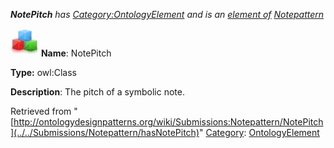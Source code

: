 ___NotePitch__ has [Category:OntologyElement](../../Category/OntologyElement "Category:OntologyElement") and is an [element of](../../Property/ElementOf "Property:ElementOf") [Notepattern](../../Submissions/Notepattern "Submissions:Notepattern")_


  




[![Class](../../images/thumb/2/27/Class.gif/45px-Class.gif)](../../Image/Class.gif "Class")
__Name__: NotePitch 


__Type:__ owl:Class 


__Description__: The pitch of a symbolic note. 





Retrieved from "[http://ontologydesignpatterns.org/wiki/Submissions:Notepattern/NotePitch](../../Submissions/Notepattern/hasNotePitch)"
 [Category](http://ontologydesignpatterns.org/wiki/Special:Categories "Special:Categories"): [OntologyElement](../../Category/OntologyElement "Category:OntologyElement")